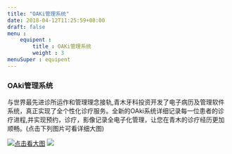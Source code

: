 ```yaml
---
title: "OAKi管理系统"
date: 2018-04-12T11:25:59+08:00
draft: false
menu : 
    equipent : 
        title : OAKi管理系统
        weight : 3
menuSuper : equipent
---
```

### OAki管理系统

与世界最先进诊所运作和管理理念接轨,青木牙科投资开发了电子病历及管理软件系统，真正实现了全个性化诊疗服务。全新的OAki系统详细记录每一位患者的诊疗进程,并实现预约，诊疗，影像记录全电子化管理，让您在青木的诊疗经历更加顺畅。(点击下列图片可看详细大图)

[![点击看大图](/img/visit.png)](/img/visit.png) [![](/img/patient.png)](/img/patient.png)
